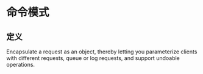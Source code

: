 # 命令模式
## 定义
Encapsulate a request as an object, thereby letting you parameterize clients with different requests, queue or log requests, and support undoable operations.

##
